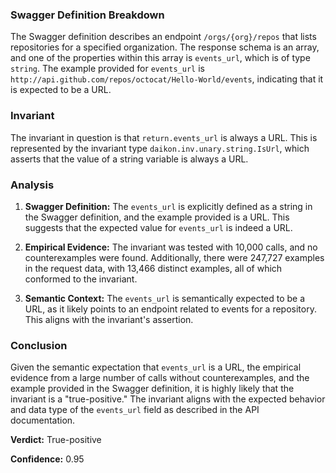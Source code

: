 ### Swagger Definition Breakdown

The Swagger definition describes an endpoint `/orgs/{org}/repos` that lists repositories for a specified organization. The response schema is an array, and one of the properties within this array is `events_url`, which is of type `string`. The example provided for `events_url` is `http://api.github.com/repos/octocat/Hello-World/events`, indicating that it is expected to be a URL.

### Invariant

The invariant in question is that `return.events_url` is always a URL. This is represented by the invariant type `daikon.inv.unary.string.IsUrl`, which asserts that the value of a string variable is always a URL.

### Analysis

1. **Swagger Definition:** The `events_url` is explicitly defined as a string in the Swagger definition, and the example provided is a URL. This suggests that the expected value for `events_url` is indeed a URL.

2. **Empirical Evidence:** The invariant was tested with 10,000 calls, and no counterexamples were found. Additionally, there were 247,727 examples in the request data, with 13,466 distinct examples, all of which conformed to the invariant.

3. **Semantic Context:** The `events_url` is semantically expected to be a URL, as it likely points to an endpoint related to events for a repository. This aligns with the invariant's assertion.

### Conclusion

Given the semantic expectation that `events_url` is a URL, the empirical evidence from a large number of calls without counterexamples, and the example provided in the Swagger definition, it is highly likely that the invariant is a "true-positive." The invariant aligns with the expected behavior and data type of the `events_url` field as described in the API documentation.

**Verdict:** True-positive

**Confidence:** 0.95
